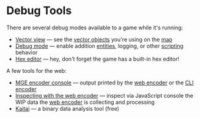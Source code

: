 # Debug Tools

There are several debug modes available to a game while it's running:

- [Vector view](../debug/vector_view) — see the [vector objects](../maps/vector_objects) you're using on the [map](../maps)
- [Debug mode](../debug/debug_mode) — enable addition [entities](../entities), logging, or other [scripting](../scripts) behavior
- [Hex editor](../hardware/hex_editor) — hey, don't forget the game has a built-in hex editor!

A few tools for the web:

- [MGE encoder console](../debug/mge_encoder_console) — output printed by the [web encoder](../encoder/web_encoder) or the [CLI encoder](../encoder/cli_encoder)
- [Inspecting with the web encoder](../debug/inspecting_with_the_web_encoder) — inspect via JavaScript console the WIP data the [web encoder](../encoder/web_encoder) is collecting and processing
- [Kaitai](../debug/kaitai) — a binary data analysis tool (free)

